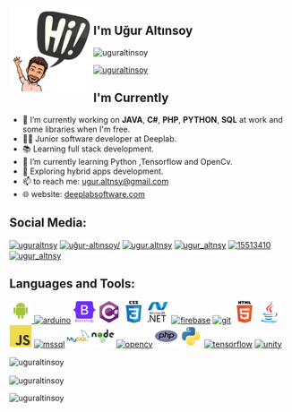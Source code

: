
<img align="left" width="150" height="150" alt="uguraltinsoy" src="./assets/avatar.png" />

## I'm Uğur Altınsoy

<p align="left"> <img src="https://komarev.com/ghpvc/?username=uguraltinsoy&label=Profile%20views&color=0e75b6&style=flat" alt="uguraltinsoy" /> </p>


<p align="left"> <a href="https://github.com/ryo-ma/github-profile-trophy"><img src="https://github-profile-trophy.vercel.app/?username=uguraltinsoy" alt="uguraltinsoy" /></a> </p>

## I'm Currently
- 🔭 I’m currently working on **JAVA**, **C#**, **PHP**, **PYTHON**, **SQL** at work and some libraries when I'm free.
- 👨‍💻 Junior software developer at Deeplab.
- 📚 Learning full stack development.
- 🌱 I’m currently learning Python ,Tensorflow and OpenCv.
- 📱 Exploring hybrid apps development.
- 📫 to reach me: <a href="mailto:ugur.altnsy@gmail.com">ugur.altnsy@gmail.com</a> <br>
- 🌐 website: <a href="https://deeplabsoftware.com" target="_blank">deeplabsoftware.com</a>

## Social Media:
<p align="left">  
<a href="https://twitter.com/uguraltnsy" target="blank"><img align="center" src="https://cdn.jsdelivr.net/npm/simple-icons@3.0.1/icons/twitter.svg" alt="uguraltnsy" height="30" width="40" /></a>  
<a href="https://linkedin.com/in/uğur-altınsoy/" target="blank"><img align="center" src="https://cdn.jsdelivr.net/npm/simple-icons@3.0.1/icons/linkedin.svg" alt="uğur-altınsoy/" height="30" width="40" /></a>  
<a href="https://instagram.com/ugur.altnsy" target="blank"><img align="center" src="https://cdn.jsdelivr.net/npm/simple-icons@3.0.1/icons/instagram.svg" alt="ugur.altnsy" height="30" width="40" /></a>  
<a href="https://www.hackerrank.com/ugur_altnsy" target="blank"><img align="center" src="https://cdn.jsdelivr.net/npm/simple-icons@3.0.1/icons/hackerrank.svg" alt="ugur_altnsy" height="30" width="40" /></a>
<a href="https://stackoverflow.com/users/15513410" target="blank"><img align="center" src="https://cdn.jsdelivr.net/npm/simple-icons@3.0.1/icons/stackoverflow.svg" alt="15513410" height="30" width="40" /></a> 
<a href="https://play.google.com/store/apps/developer?id=DeepLab" target="blank"><img align="center" src="https://cdn.jsdelivr.net/npm/simple-icons@3.0.1/icons/googleplay.svg" alt="ugur_altnsy" height="30" width="40" /></a>
</p>

## Languages and Tools:
<p align="left">
    <a href="https://developer.android.com" target="_blank"><img src="https://raw.githubusercontent.com/devicons/devicon/master/icons/android/android-original-wordmark.svg" alt="android" width="40" height="40" /> </a>
    <a href="https://www.arduino.cc/" target="_blank"><img src="https://cdn.worldvectorlogo.com/logos/arduino-1.svg" alt="arduino" width="40" height="40" /></a>
    <a href="https://getbootstrap.com" target="_blank"><img src="https://raw.githubusercontent.com/devicons/devicon/master/icons/bootstrap/bootstrap-plain-wordmark.svg" alt="bootstrap" width="40" height="40" /></a>
    <a href="https://www.w3schools.com/cs/" target="_blank"><img src="https://raw.githubusercontent.com/devicons/devicon/master/icons/csharp/csharp-original.svg" alt="csharp" width="40" height="40" /></a>
    <a href="https://www.w3schools.com/css/" target="_blank"><img src="https://raw.githubusercontent.com/devicons/devicon/master/icons/css3/css3-original-wordmark.svg" alt="css3" width="40" height="40" /></a>
    <a href="https://dotnet.microsoft.com/" target="_blank"><img src="https://raw.githubusercontent.com/devicons/devicon/master/icons/dot-net/dot-net-original-wordmark.svg" alt="dotnet" width="40" height="40" /></a>
    <a href="https://firebase.google.com/" target="_blank"> <img src="https://www.vectorlogo.zone/logos/firebase/firebase-icon.svg" alt="firebase" width="40" height="40" /></a>
    <a href="https://git-scm.com/" target="_blank"> <img src="https://www.vectorlogo.zone/logos/git-scm/git-scm-icon.svg" alt="git" width="40" height="40" /></a>
    <a href="https://www.w3.org/html/" target="_blank"> <img src="https://raw.githubusercontent.com/devicons/devicon/master/icons/html5/html5-original-wordmark.svg" alt="html5" width="40" height="40" /></a>
    <a href="https://www.java.com" target="_blank"><img src="https://raw.githubusercontent.com/devicons/devicon/master/icons/java/java-original.svg" alt="java" width="40" height="40" /></a>
    <a href="https://developer.mozilla.org/en-US/docs/Web/JavaScript" target="_blank"><img src="https://raw.githubusercontent.com/devicons/devicon/master/icons/javascript/javascript-original.svg" alt="javascript" width="40" height="40" /></a>
    <a href="https://www.microsoft.com/en-us/sql-server" target="_blank"><img src="https://cdn.worldvectorlogo.com/logos/microsoft-sql-server.svg" alt="mssql" width="40" height="40" /></a>
    <a href="https://www.mysql.com/" target="_blank"><img src="https://raw.githubusercontent.com/devicons/devicon/master/icons/mysql/mysql-original-wordmark.svg" alt="mysql" width="40" height="40" /></a>
    <a href="https://nodejs.org" target="_blank"><img src="https://raw.githubusercontent.com/devicons/devicon/master/icons/nodejs/nodejs-original-wordmark.svg" alt="nodejs" width="40" height="40" /></a>
    <a href="https://opencv.org/" target="_blank"><img src="https://www.vectorlogo.zone/logos/opencv/opencv-icon.svg" alt="opencv" width="40" height="40" /></a>
    <a href="https://www.php.net" target="_blank"><img src="https://raw.githubusercontent.com/devicons/devicon/master/icons/php/php-original.svg" alt="php" width="40" height="40" /></a>    
    <a href="https://www.python.org" target="_blank"><img src="https://raw.githubusercontent.com/devicons/devicon/master/icons/python/python-original.svg" alt="python" width="40" height="40" /></a>
    <a href="https://www.tensorflow.org" target="_blank"> <img src="https://www.vectorlogo.zone/logos/tensorflow/tensorflow-icon.svg" alt="tensorflow" width="40" height="40" /></a>
    <a href="https://unity.com/" target="_blank"> <img src="https://www.vectorlogo.zone/logos/unity3d/unity3d-icon.svg" alt="unity" width="40" height="40" /></a>
</p>

<p><img align="center" src="https://github-readme-stats.vercel.app/api?username=uguraltinsoy&theme=default " alt="uguraltinsoy" /></p>
<p><img align="center" src="https://github-readme-streak-stats.herokuapp.com/?user=uguraltinsoy&theme=default" alt="uguraltinsoy" /></p>
<p><img align="left" src="https://github-readme-stats.vercel.app/api/top-langs?username=uguraltinsoy&show_icons=true&locale=en&layout=compact" alt="uguraltinsoy" /></p>